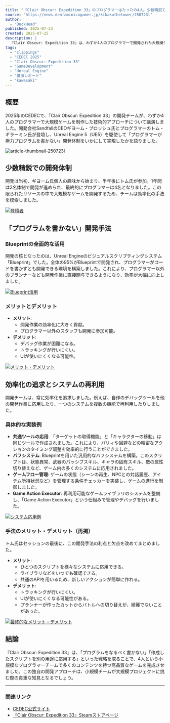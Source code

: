 ```yaml
---
title: "『Clair Obscur: Expedition 33』のプログラマーはたったの4人。少数精鋭で大規模ゲームを開発する秘訣は「プログラマーがプログラムを極力書かない」ことだった【CEDEC 2025】"
source: "https://news.denfaminicogamer.jp/kikakuthetower/250723l"
author:
  - "DuckHead"
published: 2025-07-23
created: 2025-07-25
description: |
  『Clair Obscur: Expedition 33』は、わずか4人のプログラマーで開発された大規模ゲームです。CEDEC 2025の講演で、開発会社Sandfallがその秘訣を公開しました。Unreal EngineのBlueprintを95%活用し、「プログラマーが極力プログラムを書かない」体制を構築。これにより開発効率を大幅に向上させつつも、デバッグの困難さなどの課題に直面。本記事では、この少数精鋭開発を支えた技術的選択、課題、そしてスクリプトの再利用といった具体的な手法について詳しく解説します。
tags:
  - "clippings"
  - "CEDEC 2025"
  - "Clair Obscur: Expedition 33"
  - "GameDevelopment"
  - "Unreal Engine"
  - "講演レポート"
  - "kawasaki"
---
```


## 概要

2025年のCEDECで、『Clair Obscur: Expedition 33』の開発チームが、わずか4人のプログラマーで大規模ゲームを制作した技術的アプローチについて講演しました。開発会社SandfallのCEOギヨーム・ブロッシュ氏とプログラマーのトム・ギラーミン氏が登壇し、Unreal Engine 5（UE5）を駆使して「プログラマーが極力プログラムを書かない」開発体制をいかにして実現したかを語りました。

![article-thumbnail-250723l](https://news.denfaminicogamer.jp/wp-content/uploads/2025/07/2ba779299f107168d51fd3fc31b8f542.jpg)

## 少数精鋭での開発体制

開発は当初、ギヨーム氏個人の趣味から始まり、半年後にトム氏が参加。1年間は2名体制で開発が進められ、最終的にプログラマーは4名となりました。この限られたリソースの中で大規模なゲームを開発するため、チームは効率化の手法を模索しました。

[![登壇者](https://news.denfaminicogamer.jp/wp-content/uploads/2025/07/01-6.png)](https://news.denfaminicogamer.jp/kikakuthetower/250723l/attachment/01-707)

## 「プログラムを書かない」開発手法

### Blueprintの全面的な活用

開発の核となったのは、Unreal Engineのビジュアルスクリプティングシステム「Blueprint」でした。全体の95%がBlueprintで開発され、プログラマーがコードを書かずとも開発できる環境を構築しました。これにより、プログラマー以外のプランナーなども開発作業に直接関与できるようになり、効率が大幅に向上しました。

[![Blueprint活用](https://news.denfaminicogamer.jp/wp-content/uploads/2025/07/04-1.png)](https://news.denfaminicogamer.jp/kikakuthetower/250723l/attachment/04-565)

### メリットとデメリット

- **メリット**:
  - 開発作業の効率化に大きく貢献。
  - プログラマー以外のスタッフも開発に参加可能。
- **デメリット**:
  - デバッグ作業が困難になる。
  - トラッキングが行いにくい。
  - UIが使いにくくなる可能性。

[![メリット・デメリット](https://news.denfaminicogamer.jp/wp-content/uploads/2025/07/06.png)](https://news.denfaminicogamer.jp/kikakuthetower/250723l/attachment/06-427)

## 効率化の追求とシステムの再利用

開発チームは、常に効率化を追求しました。例えば、自作のデバッグツールを他の開発作業に応用したり、一つのシステムを複数の機能で再利用したりしました。

### 具体的な実装例

- **共通ツールの応用**:
    「ターゲットの取得機能」と「キャラクターの移動」は同じツールで作成されました。これにより、パリィや回避などの精密なアクションのタイミング調整を効率的に行うことができました。
- **バフシステム**:
    Blueprintを用いた汎用的なバフシステムを構築。このスクリプトは、状態異常、武器のパッシブスキル、キャラの固有スキル、敵の属性切り替えなど、ゲーム内の多くのシステムに応用されました。
- **ゲームフロー管理**:
    ゲームの状態（シーンの再生、NPCとの対話履歴、アイテム所持状況など）を管理する条件チェッカーを実装し、ゲームの進行を制御しました。
- **Game Action Executor**:
    再利用可能なゲームライブラリのシステムを整備し、「Game Action Executor」という仕組みで管理やデバッグを行いました。

[![システム応用例](https://news.denfaminicogamer.jp/wp-content/uploads/2025/07/11-1.png)](https://news.denfaminicogamer.jp/kikakuthetower/250723l/attachment/11-488)

### 手法のメリット・デメリット（再掲）

トム氏はセッションの最後に、この開発手法の利点と欠点を改めてまとめました。

- **メリット**:
  - ひとつのスクリプトを様々なシステムに応用できる。
  - ライブラリなどをいつでも確認できる。
  - 共通のAPIを用いるため、新しいアクションが簡単に作れる。
- **デメリット**:
  - トラッキングが行いにくい。
  - UIが使いにくくなる可能性がある。
  - プランナーが作ったカットからバトルへの切り替えが、綺麗でないことがあった。

[![最終的なメリット・デメリット](https://news.denfaminicogamer.jp/wp-content/uploads/2025/07/16-1.png)](https://news.denfaminicogamer.jp/kikakuthetower/250723l/attachment/16-288)

## 結論

『Clair Obscur: Expedition 33』は、「プログラムをなるべく書かない」「作成したスクリプトを別の用途に応用する」といった戦略を取ることで、4人という小規模なプログラマーチームで多くのコンテンツを持つ高品質なゲームを完成させました。この独自の開発アプローチは、小規模チームが大規模プロジェクトに挑む際の貴重な知見となるでしょう。

---

### 関連リンク

- [CEDEC公式サイト](https://cedec.cesa.or.jp/2025/)
- [『Clair Obscur: Expedition 33』Steamストアページ](https://store.steampowered.com/app/1903340)
